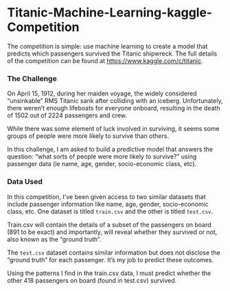 # Titanic-Machine-Learning-kaggle-Competition

The competition is simple: use machine learning to create a model that predicts which passengers survived the Titanic shipwreck. The full details of the competition can be found at  https://www.kaggle.com/c/titanic.

### The Challenge

On April 15, 1912, during her maiden voyage, the widely considered “unsinkable” RMS Titanic sank after colliding with an iceberg. Unfortunately, there weren’t enough lifeboats for everyone onboard, resulting in the death of 1502 out of 2224 passengers and crew.

While there was some element of luck involved in surviving, it seems some groups of people were more likely to survive than others.

In this challenge, I am asked to build a predictive model that answers the question: “what sorts of people were more likely to survive?” using passenger data (ie name, age, gender, socio-economic class, etc).

### Data Used

In this competition, I've been given access to two similar datasets that include passenger information like name, age, gender, socio-economic class, etc. One dataset is titled `train.csv` and the other is titled `test.csv`.

Train.csv will contain the details of a subset of the passengers on board (891 to be exact) and importantly, will reveal whether they survived or not, also known as the “ground truth”.

The `test.csv` dataset contains similar information but does not disclose the “ground truth” for each passenger. It’s my job to predict these outcomes.

Using the patterns I find in the train.csv data, I must predict whether the other 418 passengers on board (found in test.csv) survived.

